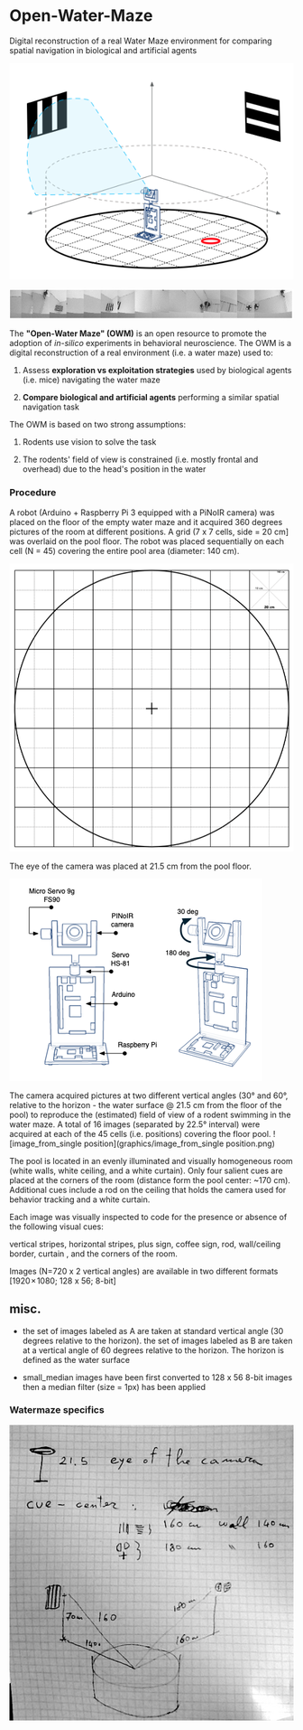 # Open-Water-Maze
Digital reconstruction of a real Water Maze environment for comparing spatial navigation in biological and artificial agents

![Environment scanning using Rasperry PI + Arduino](graphics/environment_scanning.png)

![panoramic_tile_set](graphics/panoramic_tile_set.png)

The **"Open-Water Maze" (OWM)** is an open resource to promote the adoption of *in-silico* experiments in behavioral neuroscience. The OWM is a digital reconstruction of a real environment (i.e. a water maze) used to:

1. Assess **exploration vs exploitation strategies** used by biological agents (i.e. mice) navigating the water maze

2. **Compare biological and artificial agents** performing a similar spatial navigation task



The OWM is based on two strong assumptions:

1. Rodents use vision to solve the task

2. The rodents' field of view is constrained (i.e. mostly frontal and overhead) due to the head's position in the water

### Procedure

A robot (Arduino + Raspberry Pi 3 equipped with a PiNoIR camera) was placed on the floor of the empty water maze and it acquired 360 degrees pictures of the room at different positions. A grid (7 x 7 cells, side = 20 cm] was overlaid on the pool floor. The robot was placed sequentially on each cell (N = 45) covering the entire pool area (diameter: 140 cm). 

![grid placed on the floor of the watermaze](graphics/grid.png)

The eye of the camera was placed at 21.5 cm from the pool floor.

![robot](graphics/robot.png)


The camera acquired pictures at two different vertical angles (30° and 60°, relative to the horizon - the water surface @ 21.5 cm from the floor of the pool) to reproduce the (estimated) field of view of a rodent swimming in the water maze. A total of 16 images (separated by 22.5° interval) were acquired at each of the 45 cells (i.e. positions) covering the floor pool.
![image_from_single position](graphics/image_from_single position.png)

The pool is located in an evenly illuminated and visually homogeneous room (white walls, white ceiling, and a white curtain). Only four salient cues are placed at the corners of the room (distance form the pool center: ~170 cm). Additional cues include a rod on the ceiling that holds the camera used for behavior tracking and a white curtain.

Each image was visually inspected to code for the presence or absence of the following visual cues: 

vertical stripes, horizontal stripes, plus sign, coffee sign, rod, wall/ceiling border, curtain , and the corners of the room.

Images (N=720 x 2 vertical angles) are available in two different formats [1920 × 1080; 128 x 56; 8-bit]



## misc.

- the set of images labeled as A are taken at standard vertical angle (30 degrees relative to the horizon).
  the set of images labeled as B are taken at a vertical angle of 60 degrees relative to the horizon.
  The horizon is defined as the water surface

- small_median images have been first converted to 128 x 56 8-bit images then a median filter (size = 1px) has been applied



### Watermaze specifics

![image](graphics/water_maze_measures.jpg)



